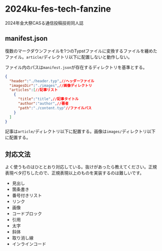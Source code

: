 # 2024ku-fes-tech-fanzine

2024年金大祭CASる通信投稿技術同人誌

## manifest.json

復数のマークダウンファイルを1つのTypstファイルに変換するファイルを纏めたファイル。`article/`ディレクトリ以下に配置しないと動作しない。

ファイル内のパスは`manifest.json`が存在するディレクトリを基準とする。

```json
{
  "header":"./header.typ",//ヘッダーファイル
  "imagesDir":"./images",//画像ディレクトリ
  "articles":[//記事リスト
    {
      "title":"title",//記事タイトル
      "author":"author",//著者
      "path":"./content.typ"//ファイルパス
    }
  ]
}
```

記事は`article/`ディレクトリ以下に配置する。画像は`images/`ディレクトリ以下に配置する。

## 対応文法

よく使うものはひととおり対応している。抜けがあったら教えてください。正規表現ベタ打ちしたので、正規表現以上のものを実装するのは難しいです。

- 見出し
- 箇条書き
- 番号付きリスト
- リンク
- 画像
- コードブロック
- 引用
- 太字
- 斜体
- 取り消し線
- インラインコード
